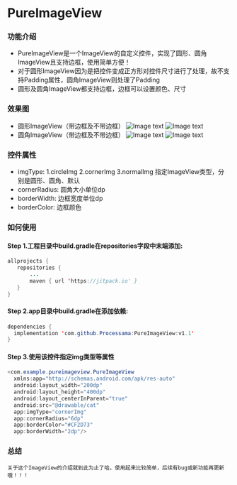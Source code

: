 # PureImageView
### 功能介绍
* PureImageView是一个ImageView的自定义控件，实现了圆形、圆角ImageView且支持边框，使用简单方便！
* 对于圆形ImageView因为是把控件变成正方形对控件尺寸进行了处理，故不支持Padding属性，圆角ImageView则处理了Padding
* 圆形及圆角ImageView都支持边框，边框可以设置颜色、尺寸
### 效果图
* 圆形ImageView（带边框及不带边框）
![Image text](https://github.com/Processama/PureImageView/blob/master/ScreenShots/CircleWithBorder.jpg)
![Image text](https://github.com/Processama/PureImageView/blob/master/ScreenShots/CircleNoBorder.jpg)
* 圆角ImageView（带边框及不带边框）
![Image text](https://github.com/Processama/PureImageView/blob/master/ScreenShots/CornerWithBorder.jpg)
![Image text](https://github.com/Processama/PureImageView/blob/master/ScreenShots/CornerNoBorder.jpg)
### 控件属性
* imgType: 1.circleImg 2.cornerImg 3.normalImg 指定ImageView类型，分别是圆形、圆角、默认
* cornerRadius: 圆角大小单位dp
* borderWidth: 边框宽度单位dp
* borderColor: 边框颜色
### 如何使用
  #### Step 1.工程目录中build.gradle在repositories字段中末端添加:
 ```java
allprojects {
    repositories {
        ...
        maven { url 'https://jitpack.io' } 
	}
}
  ```
  #### Step 2.app目录中build.gradle在添加依赖:
```java
dependencies {
  implementation 'com.github.Processama:PureImageView:v1.1'
}
```
  #### Step 3.使用该控件指定img类型等属性
```java
<com.example.pureimageview.PureImageView
  xmlns:app="http://schemas.android.com/apk/res-auto"
  android:layout_width="200dp"
  android:layout_height="400dp"
  android:layout_centerInParent="true"
  android:src="@drawable/cat"
  app:imgType="cornerImg"
  app:cornerRadius="6dp"
  app:borderColor="#CF2D73"
  app:borderWidth="2dp"/>
```
### 总结
    关于这个ImageView的介绍就到此为止了哈，使用起来比较简单，后续有bug或新功能再更新哦！！！
  
